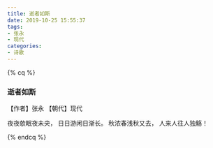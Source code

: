 ```yaml
---
title: 逝者如斯
date: 2019-10-25 15:55:37
tags:
- 张永
- 现代
categories:
- 诗歌
---
```


{% cq %}

### 逝者如斯

【作者】张永 【朝代】现代

夜夜欹眠夜未央，
日日游闲日渐长。 
秋浓春浅秋又去，
人来人往人独觞！

{% endcq %}